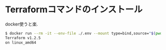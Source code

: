 # Terraformコマンドのインストール

docker使うと楽.

```sh
$ docker run --rm -it --env-file ./.env --mount type=bind,source="$(pwd)",target=/work -w /work hashicorp/terraform:latest --version
Terraform v1.2.5
on linux_amd64
```
